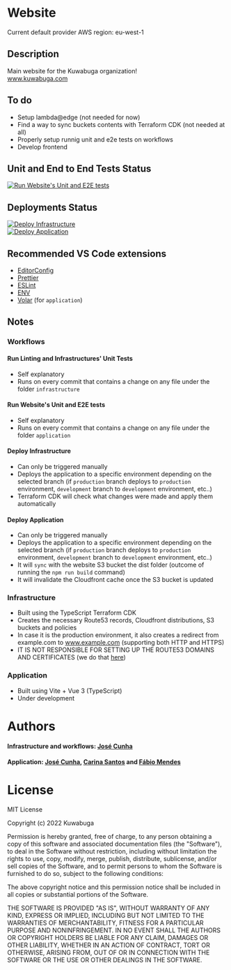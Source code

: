 # Website

Current default provider AWS region: eu-west-1

## Description
Main website for the Kuwabuga organization!<br>
www.kuwabuga.com

## To do
- Setup lambda@edge (not needed for now)
- Find a way to sync buckets contents with Terraform CDK (not needed at all)
- Properly setup runnig unit and e2e tests on workflows
- Develop frontend

## Unit and End to End Tests Status
[![Run Website's Unit and E2E tests](https://github.com/Kuwabuga/website/actions/workflows/test_application.yml/badge.svg?branch=production)](https://github.com/Kuwabuga/website/actions/workflows/test_application.yml)

## Deployments Status
[![Deploy Infrastructure](https://github.com/Kuwabuga/website/actions/workflows/deploy_infrastructure.yml/badge.svg?branch=production)](https://github.com/Kuwabuga/website/actions/workflows/deploy_infrastructure.yml)<br>
[![Deploy Application](https://github.com/Kuwabuga/website/actions/workflows/deploy_website.yml/badge.svg?branch=production)](https://github.com/Kuwabuga/website/actions/workflows/deploy_website.yml)

## Recommended VS Code extensions
- [EditorConfig](https://marketplace.visualstudio.com/items?itemName=EditorConfig.EditorConfig)
- [Prettier](https://marketplace.visualstudio.com/items?itemName=esbenp.prettier-vscode)
- [ESLint](https://marketplace.visualstudio.com/items?itemName=dbaeumer.vscode-eslint)
- [ENV](https://marketplace.visualstudio.com/items?itemName=IronGeek.vscode-env)
- [Volar](https://marketplace.visualstudio.com/items?itemName=Vue.volar) (for `application`)

## Notes

### Workflows
#### Run Linting and Infrastructures' Unit Tests
- Self explanatory
- Runs on every commit that contains a change on any file under the folder `infrastructure`
#### Run Website's Unit and E2E tests
- Self explanatory
- Runs on every commit that contains a change on any file under the folder `application`
#### Deploy Infrastructure
- Can only be triggered manually
- Deploys the application to a specific environment depending on the selected branch (if `production` branch deploys to `production` environment, `development` branch to `development` environment, etc..)
- Terraform CDK will check what changes were made and apply them automatically
#### Deploy Application
- Can only be triggered manually
- Deploys the application to a specific environment depending on the selected branch (if `production` branch deploys to `production` environment, `development` branch to `development` environment, etc..)
- It will `sync` with the website S3 bucket the dist folder (outcome of running the `npm run build` command)
- It will invalidate the Cloudfront cache once the S3 bucket is updated

### Infrastructure
- Built using the TypeScript Terraform CDK
- Creates the necessary Route53 records, Cloudfront distributions, S3 buckets and policies
- In case it is the production environment, it also creates a redirect from example.com to www.example.com (supporting both HTTP and HTTPS)
- IT IS NOT RESPONSIBLE FOR SETTING UP THE ROUTE53 DOMAINS AND CERTIFICATES (we do that [here](https://github.com/Kuwabuga/domains-and-certificates))

### Application
- Built using Vite + Vue 3 (TypeScript)
- Under development

# Authors
#### Infrastructure and workflows: [José Cunha](https://github.com/Migas99)
#### Application: [José Cunha](https://github.com/Migas99), [Carina Santos](https://github.com/Cariinacsantos) and [Fábio Mendes](https://github.com/AtumFaboca)

# License
MIT License

Copyright (c) 2022 Kuwabuga

Permission is hereby granted, free of charge, to any person obtaining a copy
of this software and associated documentation files (the "Software"), to deal
in the Software without restriction, including without limitation the rights
to use, copy, modify, merge, publish, distribute, sublicense, and/or sell
copies of the Software, and to permit persons to whom the Software is
furnished to do so, subject to the following conditions:

The above copyright notice and this permission notice shall be included in all
copies or substantial portions of the Software.

THE SOFTWARE IS PROVIDED "AS IS", WITHOUT WARRANTY OF ANY KIND, EXPRESS OR
IMPLIED, INCLUDING BUT NOT LIMITED TO THE WARRANTIES OF MERCHANTABILITY,
FITNESS FOR A PARTICULAR PURPOSE AND NONINFRINGEMENT. IN NO EVENT SHALL THE
AUTHORS OR COPYRIGHT HOLDERS BE LIABLE FOR ANY CLAIM, DAMAGES OR OTHER
LIABILITY, WHETHER IN AN ACTION OF CONTRACT, TORT OR OTHERWISE, ARISING FROM,
OUT OF OR IN CONNECTION WITH THE SOFTWARE OR THE USE OR OTHER DEALINGS IN THE
SOFTWARE.
